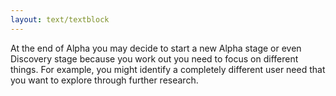 ```yaml
---
layout: text/textblock
---
```


At the end of Alpha you may decide to start a new Alpha stage or even Discovery stage because you work out you need to focus on different things. For example, you might identify a completely different user need that you want to explore through further research.

